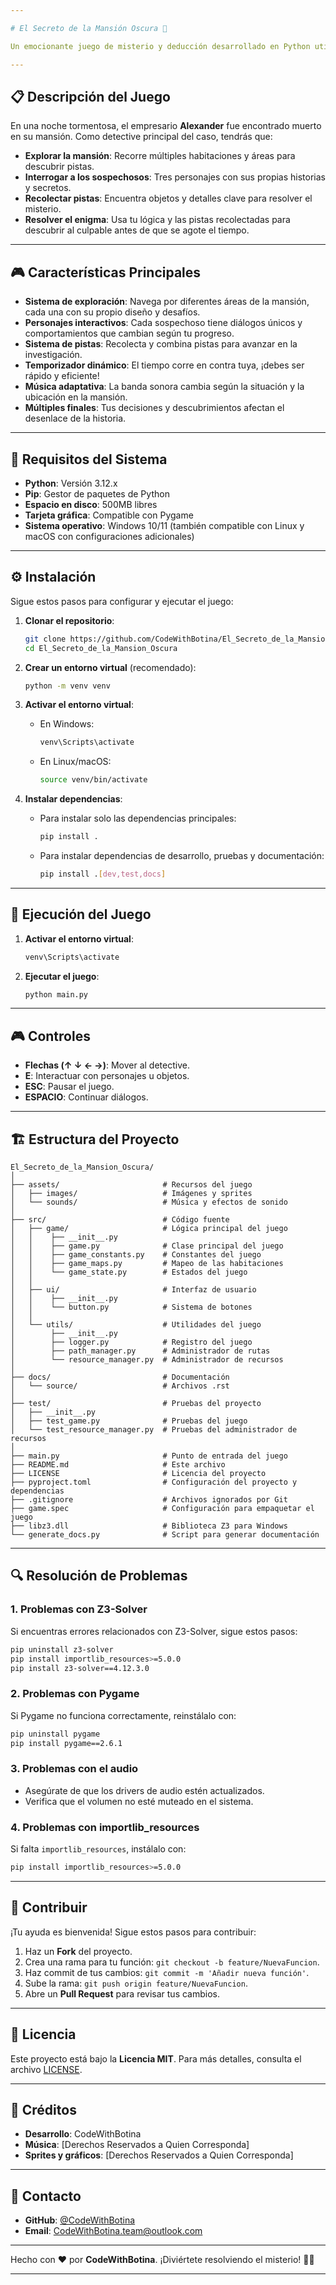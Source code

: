 ```yaml
---

# El Secreto de la Mansión Oscura 🏰

Un emocionante juego de misterio y deducción desarrollado en Python utilizando **Pygame** para la interfaz gráfica y **Z3-Solver** para la lógica de resolución de acertijos. Sumérgete en una historia llena de intriga, pistas y múltiples finales.

---
```


## 📋 Descripción del Juego

En una noche tormentosa, el empresario **Alexander** fue encontrado muerto en su mansión. Como detective principal del caso, tendrás que:

- **Explorar la mansión**: Recorre múltiples habitaciones y áreas para descubrir pistas.
- **Interrogar a los sospechosos**: Tres personajes con sus propias historias y secretos.
- **Recolectar pistas**: Encuentra objetos y detalles clave para resolver el misterio.
- **Resolver el enigma**: Usa tu lógica y las pistas recolectadas para descubrir al culpable antes de que se agote el tiempo.

---

## 🎮 Características Principales

- **Sistema de exploración**: Navega por diferentes áreas de la mansión, cada una con su propio diseño y desafíos.
- **Personajes interactivos**: Cada sospechoso tiene diálogos únicos y comportamientos que cambian según tu progreso.
- **Sistema de pistas**: Recolecta y combina pistas para avanzar en la investigación.
- **Temporizador dinámico**: El tiempo corre en contra tuya, ¡debes ser rápido y eficiente!
- **Música adaptativa**: La banda sonora cambia según la situación y la ubicación en la mansión.
- **Múltiples finales**: Tus decisiones y descubrimientos afectan el desenlace de la historia.

---

## 🔧 Requisitos del Sistema

- **Python**: Versión 3.12.x
- **Pip**: Gestor de paquetes de Python
- **Espacio en disco**: 500MB libres
- **Tarjeta gráfica**: Compatible con Pygame
- **Sistema operativo**: Windows 10/11 (también compatible con Linux y macOS con configuraciones adicionales)

---

## ⚙️ Instalación

Sigue estos pasos para configurar y ejecutar el juego:

1. **Clonar el repositorio**:
   ```bash
   git clone https://github.com/CodeWithBotina/El_Secreto_de_la_Mansion_Oscura.git
   cd El_Secreto_de_la_Mansion_Oscura
   ```

2. **Crear un entorno virtual** (recomendado):
   ```bash
   python -m venv venv
   ```

3. **Activar el entorno virtual**:
   - En Windows:
     ```bash
     venv\Scripts\activate
     ```
   - En Linux/macOS:
     ```bash
     source venv/bin/activate
     ```

4. **Instalar dependencias**:
   - Para instalar solo las dependencias principales:
     ```bash
     pip install .
     ```
   - Para instalar dependencias de desarrollo, pruebas y documentación:
     ```bash
     pip install .[dev,test,docs]
     ```

---

## 🎯 Ejecución del Juego

1. **Activar el entorno virtual**:
   ```bash
   venv\Scripts\activate
   ```

2. **Ejecutar el juego**:
   ```bash
   python main.py
   ```

---

## 🎮 Controles

- **Flechas (↑ ↓ ← →)**: Mover al detective.
- **E**: Interactuar con personajes u objetos.
- **ESC**: Pausar el juego.
- **ESPACIO**: Continuar diálogos.

---

## 🏗️ Estructura del Proyecto

```
El_Secreto_de_la_Mansion_Oscura/
│
├── assets/                       # Recursos del juego
│   ├── images/                   # Imágenes y sprites
│   └── sounds/                   # Música y efectos de sonido
│
├── src/                          # Código fuente
│   ├── game/                     # Lógica principal del juego
│   │    ├── __init__.py
│   │    ├── game.py              # Clase principal del juego
│   │    ├── game_constants.py    # Constantes del juego
│   │    ├── game_maps.py         # Mapeo de las habitaciones
│   │    └── game_state.py        # Estados del juego
│   │
│   ├── ui/                       # Interfaz de usuario
│   │    ├── __init__.py
│   │    └── button.py            # Sistema de botones
│   │
│   └── utils/                    # Utilidades del juego
│        ├── __init__.py
│        ├── logger.py            # Registro del juego
│        ├── path_manager.py      # Administrador de rutas
│        └── resource_manager.py  # Administrador de recursos
│
├── docs/                         # Documentación
│   └── source/                   # Archivos .rst
│
├── test/                         # Pruebas del proyecto
│   ├── __init__.py
│   ├── test_game.py              # Pruebas del juego
│   └── test_resource_manager.py  # Pruebas del administrador de recursos
│
├── main.py                       # Punto de entrada del juego
├── README.md                     # Este archivo
├── LICENSE                       # Licencia del proyecto
├── pyproject.toml                # Configuración del proyecto y dependencias
├── .gitignore                    # Archivos ignorados por Git
├── game.spec                     # Configuración para empaquetar el juego
├── libz3.dll                     # Biblioteca Z3 para Windows
└── generate_docs.py              # Script para generar documentación
```

---

## 🔍 Resolución de Problemas

### 1. **Problemas con Z3-Solver**
Si encuentras errores relacionados con Z3-Solver, sigue estos pasos:
```bash
pip uninstall z3-solver
pip install importlib_resources>=5.0.0
pip install z3-solver==4.12.3.0
```

### 2. **Problemas con Pygame**
Si Pygame no funciona correctamente, reinstálalo con:
```bash
pip uninstall pygame
pip install pygame==2.6.1
```

### 3. **Problemas con el audio**
- Asegúrate de que los drivers de audio estén actualizados.
- Verifica que el volumen no esté muteado en el sistema.

### 4. **Problemas con importlib_resources**
Si falta `importlib_resources`, instálalo con:
```bash
pip install importlib_resources>=5.0.0
```

---

## 👥 Contribuir

¡Tu ayuda es bienvenida! Sigue estos pasos para contribuir:

1. Haz un **Fork** del proyecto.
2. Crea una rama para tu función: `git checkout -b feature/NuevaFuncion`.
3. Haz commit de tus cambios: `git commit -m 'Añadir nueva función'`.
4. Sube la rama: `git push origin feature/NuevaFuncion`.
5. Abre un **Pull Request** para revisar tus cambios.

---

## 📝 Licencia

Este proyecto está bajo la **Licencia MIT**. Para más detalles, consulta el archivo [LICENSE](LICENSE).

---

## 🎨 Créditos

- **Desarrollo**: CodeWithBotina
- **Música**: [Derechos Reservados a Quien Corresponda]
- **Sprites y gráficos**: [Derechos Reservados a Quien Corresponda]

---

## 📧 Contacto

- **GitHub**: [@CodeWithBotina](https://github.com/CodeWithBotina)
- **Email**: CodeWithBotina.team@outlook.com

---

Hecho con ❤️ por **CodeWithBotina**. ¡Diviértete resolviendo el misterio! 🕵️‍♂️

---
